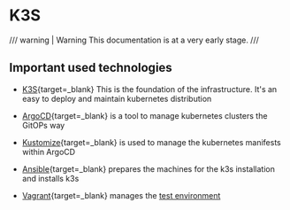 # K3S

/// warning | Warning
This documentation is at a very early stage.
///

## Important used technologies

- [K3S](https://k3s.io/){target=_blank}
This is the foundation of the infrastructure. It's an easy to deploy and maintain kubernetes distribution

- [ArgoCD](https://argoproj.github.io/argo-cd/){target=_blank} is a tool to manage kubernetes clusters the GitOPs way

- [Kustomize](https://kustomize.io/){target=_blank} is used to manage the kubernetes manifests within ArgoCD

- [Ansible](https://www.ansible.com/){target=_blank} prepares the machines for the k3s installation and installs k3s

- [Vagrant](https://www.vagrantup.com/){target=_blank} manages the [test environment](testenv.md)

